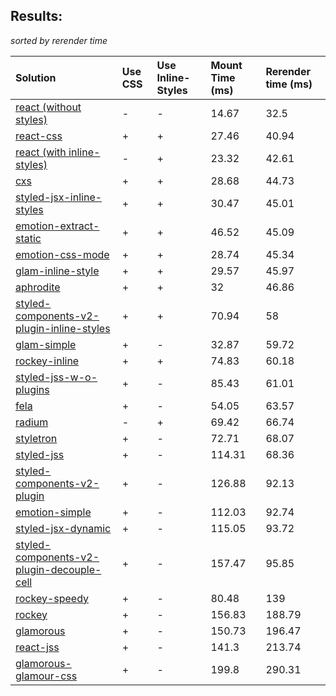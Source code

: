 ## Results:
*sorted by rerender time*

Solution | Use CSS | Use Inline-Styles | Mount Time (ms) | Rerender time (ms)
:--- | :--- | :--- | :--- | :---
[react (without styles)](https://github.com/facebook/react) | - | - | 14.67 | 32.5
[react-css](https://github.com/facebook/react) | + | + | 27.46 | 40.94
[react (with inline-styles)](https://github.com/facebook/react) | - | + | 23.32 | 42.61
[cxs](https://github.com/jxnblk/cxs) | + | + | 28.68 | 44.73
[styled-jsx-inline-styles](https://github.com/zeit/styled-jsx) | + | + | 30.47 | 45.01
[emotion-extract-static](https://github.com/tkh44/emotion) | + | + | 46.52 | 45.09
[emotion-css-mode](https://github.com/tkh44/emotion) | + | + | 28.74 | 45.34
[glam-inline-style](https://github.com/threepointone/glam) | + | + | 29.57 | 45.97
[aphrodite](https://github.com/Khan/aphrodite) | + | + | 32 | 46.86
[styled-components-v2-plugin-inline-styles](https://github.com/styled-components/styled-components/tree/v2) | + | + | 70.94 | 58
[glam-simple](https://github.com/threepointone/glam) | + | - | 32.87 | 59.72
[rockey-inline](https://github.com/tuchk4/rockey) | + | + | 74.83 | 60.18
[styled-jss-w-o-plugins](https://github.com/cssinjs/styled-jss) | + | - | 85.43 | 61.01
[fela](https://github.com/rofrischmann/fela/) | + | - | 54.05 | 63.57
[radium](https://github.com/FormidableLabs/radium) | - | + | 69.42 | 66.74
[styletron](https://github.com/rtsao/styletron) | + | - | 72.71 | 68.07
[styled-jss](https://github.com/cssinjs/styled-jss) | + | - | 114.31 | 68.36
[styled-components-v2-plugin](https://github.com/styled-components/styled-components/tree/v2) | + | - | 126.88 | 92.13
[emotion-simple](https://github.com/threepointone/emotion) | + | - | 112.03 | 92.74
[styled-jsx-dynamic](https://github.com/zeit/styled-jsx) | + | - | 115.05 | 93.72
[styled-components-v2-plugin-decouple-cell](https://github.com/styled-components/styled-components/tree/v2) | + | - | 157.47 | 95.85
[rockey-speedy](https://github.com/tuchk4/rockey) | + | - | 80.48 | 139
[rockey](https://github.com/tuchk4/rockey) | + | - | 156.83 | 188.79
[glamorous](https://github.com/paypal/glamorous) | + | - | 150.73 | 196.47
[react-jss](https://github.com/cssinjs/react-jss) | + | - | 141.3 | 213.74
[glamorous-glamour-css](https://github.com/paypal/glamorous) | + | - | 199.8 | 290.31
